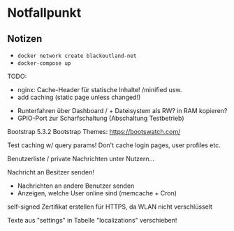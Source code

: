 # Notfallpunkt

## Notizen

* `docker network create blackoutland-net`
* `docker-compose up`

TODO:

- nginx: Cache-Header für statische Inhalte!  /minified usw.
- add caching (static page unless changed!)

* Runterfahren über Dashboard / + Dateisystem als RW? in RAM kopieren?
* GPIO-Port zur Scharfschaltung (Abschaltung Testbetrieb)

Bootstrap 5.3.2
Bootstrap Themes: https://bootswatch.com/

Test caching w/ query params!
Don't cache login pages, user profiles etc.

Benutzerliste / private Nachrichten unter Nutzern...

Nachricht an Besitzer senden!

- Nachrichten an andere Benutzer senden
- Anzeigen, welche User online sind (memcache + Cron)

self-signed Zertifikat erstellen für HTTPS, da WLAN nicht verschlüsselt

Texte aus "settings" in Tabelle "localizations" verschieben!
